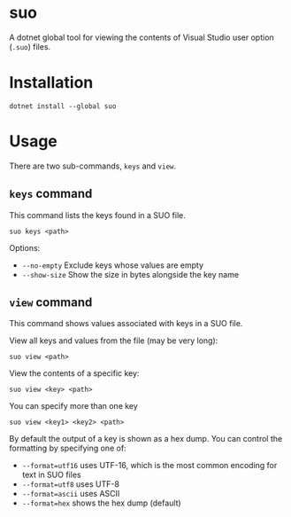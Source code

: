 # suo

A dotnet global tool for viewing the contents of Visual Studio user option (`.suo`) files.

# Installation

```text
dotnet install --global suo
```

# Usage

There are two sub-commands, `keys` and `view`.

## `keys` command

This command lists the keys found in a SUO file.

```text
suo keys <path>
```

Options:

- `--no-empty` Exclude keys whose values are empty
- `--show-size` Show the size in bytes alongside the key name

## `view` command

This command shows values associated with keys in a SUO file.

View all keys and values from the file (may be very long):

```
suo view <path>
```

View the contents of a specific key:

```text
suo view <key> <path>
```

You can specify more than one key

```text
suo view <key1> <key2> <path>
```

By default the output of a key is shown as a hex dump. You can control the formatting by specifying one of:

- `--format=utf16` uses UTF-16, which is the most common encoding for text in SUO files
- `--format=utf8` uses UTF-8
- `--format=ascii` uses ASCII
- `--format=hex` shows the hex dump (default)

